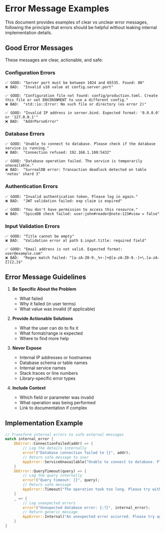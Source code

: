 # Error Message Examples

This document provides examples of clear vs unclear error messages, following the principle that errors should be helpful without leaking internal implementation details.

## Good Error Messages

These messages are clear, actionable, and safe:

### Configuration Errors
```
✅ GOOD: "Server port must be between 1024 and 65535. Found: 80"
❌ BAD:  "Invalid u16 value at config.server.port"

✅ GOOD: "Configuration file not found: config/production.toml. Create this file or set ENVIRONMENT to use a different config."
❌ BAD:  "std::io::Error: No such file or directory (os error 2)"

✅ GOOD: "Invalid IP address in server.bind. Expected format: '0.0.0.0' or '127.0.0.1'"
❌ BAD:  "AddrParseError"
```

### Database Errors
```
✅ GOOD: "Unable to connect to database. Please check if the database service is running."
❌ BAD:  "Connection refused: 192.168.1.100:5432"

✅ GOOD: "Database operation failed. The service is temporarily unavailable."
❌ BAD:  "SurrealDB error: Transaction deadlock detected on table 'notes' shard 3"
```

### Authentication Errors
```
✅ GOOD: "Invalid authentication token. Please log in again."
❌ BAD:  "JWT validation failed: exp claim is expired"

✅ GOOD: "You don't have permission to access this resource."
❌ BAD:  "SpiceDB check failed: user:john#reader@note:123#view = false"
```

### Input Validation Errors
```
✅ GOOD: "Title cannot be empty"
❌ BAD:  "Validation error at path $.input.title: required field"

✅ GOOD: "Email address is not valid. Expected format: user@example.com"
❌ BAD:  "Regex match failed: ^[a-zA-Z0-9._%+-]+@[a-zA-Z0-9.-]+\.[a-zA-Z]{2,}$"
```

## Error Message Guidelines

1. **Be Specific About the Problem**
   - What failed
   - Why it failed (in user terms)
   - What value was invalid (if applicable)

2. **Provide Actionable Solutions**
   - What the user can do to fix it
   - What format/range is expected
   - Where to find more help

3. **Never Expose**
   - Internal IP addresses or hostnames
   - Database schema or table names
   - Internal service names
   - Stack traces or line numbers
   - Library-specific error types

4. **Include Context**
   - Which field or parameter was invalid
   - What operation was being performed
   - Link to documentation if complex

## Implementation Example

```rust
// Transform internal errors to safe external messages
match internal_error {
    DbError::ConnectionFailed(addr) => {
        // Log the details internally
        error!("Database connection failed to {}", addr);
        // Return safe message to user
        AppError::ServiceUnavailable("Unable to connect to database. Please try again later.".to_string())
    }
    DbError::QueryTimeout(query) => {
        // Log the query internally
        error!("Query timeout: {}", query);
        // Return safe message
        AppError::Timeout("The operation took too long. Please try with fewer items.".to_string())
    }
    _ => {
        // Log unexpected errors
        error!("Unexpected database error: {:?}", internal_error);
        // Return generic message
        AppError::Internal("An unexpected error occurred. Please try again.".to_string())
    }
}
```